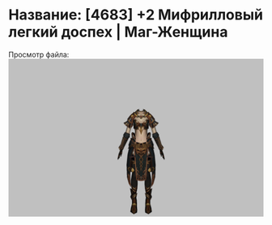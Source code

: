 # Название: [4683] +2 Мифрилловый легкий доспех | Маг-Женщина

Просмотр файла:
![p050021.png](p050021.png)